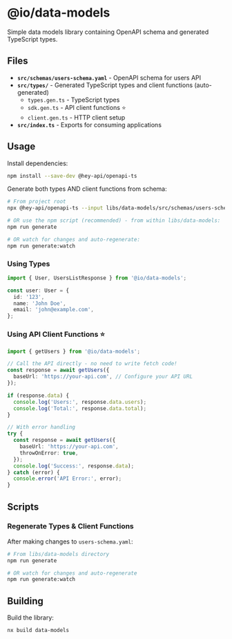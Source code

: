 # @io/data-models

Simple data models library containing OpenAPI schema and generated TypeScript types.

## Files

- **`src/schemas/users-schema.yaml`** - OpenAPI schema for users API
- **`src/types/`** - Generated TypeScript types and client functions (auto-generated)
  - `types.gen.ts` - TypeScript types
  - `sdk.gen.ts` - API client functions ⭐
  - `client.gen.ts` - HTTP client setup
- **`src/index.ts`** - Exports for consuming applications

## Usage

Install dependencies:

```bash
npm install --save-dev @hey-api/openapi-ts
```

Generate both types AND client functions from schema:

```bash
# From project root
npx @hey-api/openapi-ts --input libs/data-models/src/schemas/users-schema.yaml --output libs/data-models/src/types --client @hey-api/client-fetch

# OR use the npm script (recommended) - from within libs/data-models:
npm run generate

# OR watch for changes and auto-regenerate:
npm run generate:watch
```

### Using Types

```typescript
import { User, UsersListResponse } from '@io/data-models';

const user: User = {
  id: '123',
  name: 'John Doe',
  email: 'john@example.com',
};
```

### Using API Client Functions ⭐

```typescript
import { getUsers } from '@io/data-models';

// Call the API directly - no need to write fetch code!
const response = await getUsers({
  baseUrl: 'https://your-api.com', // Configure your API URL
});

if (response.data) {
  console.log('Users:', response.data.users);
  console.log('Total:', response.data.total);
}

// With error handling
try {
  const response = await getUsers({
    baseUrl: 'https://your-api.com',
    throwOnError: true,
  });
  console.log('Success:', response.data);
} catch (error) {
  console.error('API Error:', error);
}
```

## Scripts

### Regenerate Types & Client Functions

After making changes to `users-schema.yaml`:

```bash
# From libs/data-models directory
npm run generate

# OR watch for changes and auto-regenerate
npm run generate:watch
```

## Building

Build the library:

```bash
nx build data-models
```
